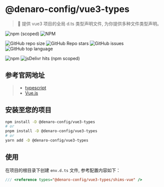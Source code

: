 # @denaro-config/vue3-types

> :tada: 提供 vue3 项目的全局 d.ts 类型声明文件, 为你提供多种文件类型声明。

![npm (scoped)](https://img.shields.io/npm/v/%40denaro-config/vue3-types)
![NPM](https://img.shields.io/npm/l/%40denaro-config%2Fvue3-types)

![GitHub repo size](https://img.shields.io/github/repo-size/denaro-org/frontend-engineering-config)
![GitHub Repo stars](https://img.shields.io/github/stars/denaro-org/frontend-engineering-config)
![GitHub issues](https://img.shields.io/github/issues/denaro-org/frontend-engineering-config)
![GitHub top language](https://img.shields.io/github/languages/top/denaro-org/frontend-engineering-config)

![npm](https://img.shields.io/npm/dw/%40denaro-config/vue3-types)
![jsDelivr hits (npm scoped)](https://img.shields.io/jsdelivr/npm/hd/%40denaro-config%2Fvue3-types)

## 参考官网地址

> - [typescript](https://www.typescriptlang.org/)
> - [Vue.js](https://v3.cn.vuejs.org/)

## 安装至您的项目

```bash
npm install -D @denaro-config/vue3-types
# or
pnpm install -D @denaro-config/vue3-types
# or
yarn add -D @denaro-config/vue3-types
```

## 使用

在项目的根目录下创建 `env.d.ts` 文件, 参考配置内容如下：

```ts
/// <reference types="@denaro-config/vue3-types/shims-vue" />
```
